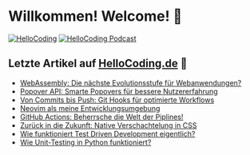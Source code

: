 # Willkommen! Welcome! 👋

[![HelloCoding](https://img.shields.io/endpoint?style=for-the-badge&url=https%3A%2F%2Fhellocoding.de%2Fapi%2Fbadge%2Ffelix-schuermeyer)](https://hellocoding.de/autor/felix-schuermeyer/)
[![HelloCoding Podcast](https://img.shields.io/endpoint?style=for-the-badge&url=https%3A%2F%2Fhellocoding.de%2Fapi%2Fbadge%2Ffelix-schuermeyer%2Fpodcast)](https://hellocoding.de/podcast/)

## Letzte Artikel auf [HelloCoding.de](https://hellocoding.de/) 🧠

- [WebAssembly: Die nächste Evolutionsstufe für Webanwendungen?](https://hellocoding.de/blog/coding-language/webassembly-im-browser)
- [Popover API: Smarte Popovers für bessere Nutzererfahrung](https://hellocoding.de/blog/coding-language/html/popover-api-attribute)
- [Von Commits bis Push: Git Hooks für optimierte Workflows](https://hellocoding.de/blog/tools/git/git-hooks-workflow)
- [Neovim als meine Entwicklungsumgebung](https://hellocoding.de/blog/tools/development/neovim-als-entwicklungsumgebung)
- [GitHub Actions: Beherrsche die Welt der Piplines!](https://hellocoding.de/blog/tools/git/github-actions-verwenden)
- [Zurück in die Zukunft: Native Verschachtelung in CSS](https://hellocoding.de/blog/coding-language/css/verschachtelung-in-css)
- [Wie funktioniert Test Driven Development eigentlich?](https://hellocoding.de/blog/coding-language/allgemein/test-driven-development)
- [Wie Unit-Testing in Python funktioniert?](https://hellocoding.de/blog/coding-language/python/unit-tests)
